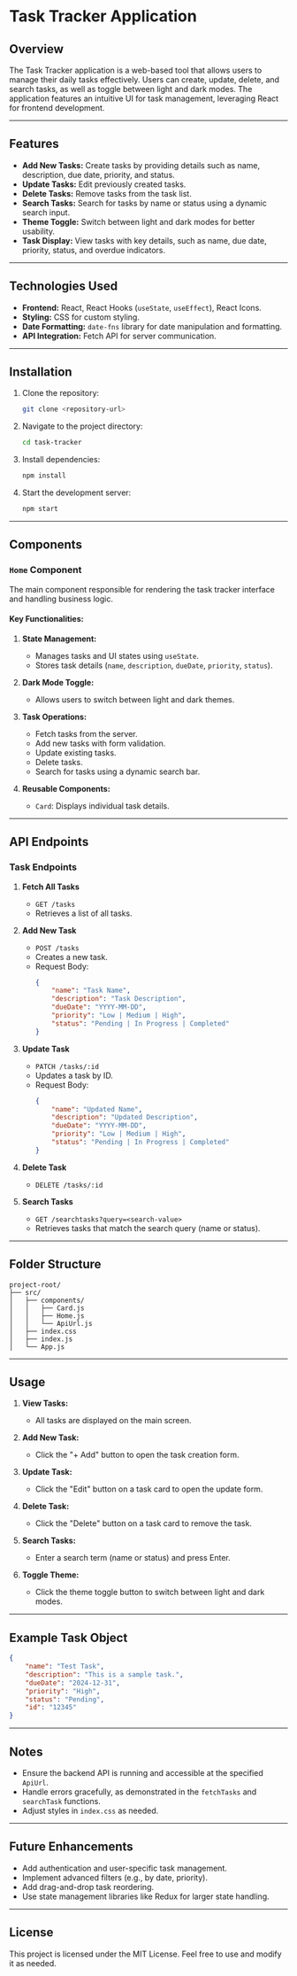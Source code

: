 # Task Tracker Application

## Overview

The Task Tracker application is a web-based tool that allows users to manage their daily tasks effectively. Users can create, update, delete, and search tasks, as well as toggle between light and dark modes. The application features an intuitive UI for task management, leveraging React for frontend development.

---

## Features

-   **Add New Tasks:** Create tasks by providing details such as name, description, due date, priority, and status.
-   **Update Tasks:** Edit previously created tasks.
-   **Delete Tasks:** Remove tasks from the task list.
-   **Search Tasks:** Search for tasks by name or status using a dynamic search input.
-   **Theme Toggle:** Switch between light and dark modes for better usability.
-   **Task Display:** View tasks with key details, such as name, due date, priority, status, and overdue indicators.

---

## Technologies Used

-   **Frontend:** React, React Hooks (`useState`, `useEffect`), React Icons.
-   **Styling:** CSS for custom styling.
-   **Date Formatting:** `date-fns` library for date manipulation and formatting.
-   **API Integration:** Fetch API for server communication.

---

## Installation

1. Clone the repository:
    ```bash
    git clone <repository-url>
    ```
2. Navigate to the project directory:
    ```bash
    cd task-tracker
    ```
3. Install dependencies:
    ```bash
    npm install
    ```
4. Start the development server:
    ```bash
    npm start
    ```

---

## Components

### `Home` Component

The main component responsible for rendering the task tracker interface and handling business logic.

#### Key Functionalities:

1. **State Management:**

    - Manages tasks and UI states using `useState`.
    - Stores task details (`name`, `description`, `dueDate`, `priority`, `status`).

2. **Dark Mode Toggle:**

    - Allows users to switch between light and dark themes.

3. **Task Operations:**

    - Fetch tasks from the server.
    - Add new tasks with form validation.
    - Update existing tasks.
    - Delete tasks.
    - Search for tasks using a dynamic search bar.

4. **Reusable Components:**
    - `Card`: Displays individual task details.

---

## API Endpoints

### Task Endpoints

1. **Fetch All Tasks**

    - `GET /tasks`
    - Retrieves a list of all tasks.

2. **Add New Task**

    - `POST /tasks`
    - Creates a new task.
    - Request Body:
        ```json
        {
            "name": "Task Name",
            "description": "Task Description",
            "dueDate": "YYYY-MM-DD",
            "priority": "Low | Medium | High",
            "status": "Pending | In Progress | Completed"
        }
        ```

3. **Update Task**

    - `PATCH /tasks/:id`
    - Updates a task by ID.
    - Request Body:
        ```json
        {
            "name": "Updated Name",
            "description": "Updated Description",
            "dueDate": "YYYY-MM-DD",
            "priority": "Low | Medium | High",
            "status": "Pending | In Progress | Completed"
        }
        ```

4. **Delete Task**

    - `DELETE /tasks/:id`

5. **Search Tasks**
    - `GET /searchtasks?query=<search-value>`
    - Retrieves tasks that match the search query (name or status).

---

## Folder Structure

```
project-root/
├── src/
│   ├── components/
│   │   ├── Card.js
│   │   ├── Home.js
│   │   └── ApiUrl.js
│   ├── index.css
│   ├── index.js
│   └── App.js
```

---

## Usage

1. **View Tasks:**

    - All tasks are displayed on the main screen.

2. **Add New Task:**

    - Click the "+ Add" button to open the task creation form.

3. **Update Task:**

    - Click the "Edit" button on a task card to open the update form.

4. **Delete Task:**

    - Click the "Delete" button on a task card to remove the task.

5. **Search Tasks:**

    - Enter a search term (name or status) and press Enter.

6. **Toggle Theme:**
    - Click the theme toggle button to switch between light and dark modes.

---

## Example Task Object

```json
{
    "name": "Test Task",
    "description": "This is a sample task.",
    "dueDate": "2024-12-31",
    "priority": "High",
    "status": "Pending",
    "id": "12345"
}
```

---

## Notes

-   Ensure the backend API is running and accessible at the specified `ApiUrl`.
-   Handle errors gracefully, as demonstrated in the `fetchTasks` and `searchTask` functions.
-   Adjust styles in `index.css` as needed.

---

## Future Enhancements

-   Add authentication and user-specific task management.
-   Implement advanced filters (e.g., by date, priority).
-   Add drag-and-drop task reordering.
-   Use state management libraries like Redux for larger state handling.

---

## License

This project is licensed under the MIT License. Feel free to use and modify it as needed.
